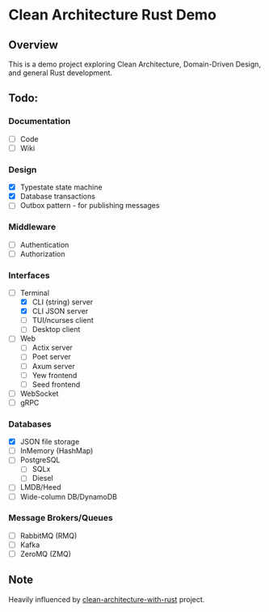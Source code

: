 # Clean Architecture Rust Demo
## Overview
This is a demo project exploring Clean Architecture, Domain-Driven Design, and
general Rust development.

## Todo:
### Documentation
- [ ] Code
- [ ] Wiki
### Design
- [x] Typestate state machine
- [x] Database transactions
- [ ] Outbox pattern - for publishing messages
### Middleware
- [ ] Authentication
- [ ] Authorization
### Interfaces
- [ ] Terminal
    - [x] CLI (string) server
    - [x] CLI JSON server
    - [ ] TUI/ncurses client
    - [ ] Desktop client
- [ ] Web
    - [ ] Actix server
    - [ ] Poet server
    - [ ] Axum server
    - [ ] Yew frontend
    - [ ] Seed frontend
- [ ] WebSocket
- [ ] gRPC
### Databases
- [x] JSON file storage
- [ ] InMemory (HashMap)
- [ ] PostgreSQL
    - [ ] SQLx
    - [ ] Diesel
- [ ] LMDB/Heed
- [ ] Wide-column DB/DynamoDB
### Message Brokers/Queues
- [ ] RabbitMQ (RMQ)
- [ ] Kafka
- [ ] ZeroMQ (ZMQ)
## Note
Heavily influenced by [clean-architecture-with-rust](https://github.com/flosse/clean-architecture-with-rust) project.
